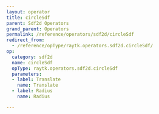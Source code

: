 ```yaml
---
layout: operator
title: circleSdf
parent: Sdf2d Operators
grand_parent: Operators
permalink: /reference/operators/sdf2d/circleSdf
redirect_from:
  - /reference/opType/raytk.operators.sdf2d.circleSdf/
op:
  category: sdf2d
  name: circleSdf
  opType: raytk.operators.sdf2d.circleSdf
  parameters:
  - label: Translate
    name: Translate
  - label: Radius
    name: Radius

---
```

